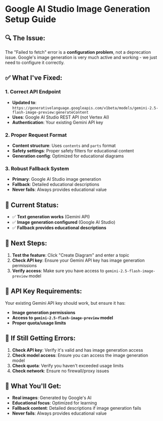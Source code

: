 # Google AI Studio Image Generation Setup Guide

## 🔍 **The Issue:**
The "Failed to fetch" error is a **configuration problem**, not a deprecation issue. Google's image generation is very much active and working - we just need to configure it correctly.

## ✅ **What I've Fixed:**

### **1. Correct API Endpoint**
- **Updated to**: `https://generativelanguage.googleapis.com/v1beta/models/gemini-2.5-flash-image-preview:generateContent`
- **Uses**: Google AI Studio REST API (not Vertex AI)
- **Authentication**: Your existing Gemini API key

### **2. Proper Request Format**
- **Content structure**: Uses `contents` and `parts` format
- **Safety settings**: Proper safety filters for educational content
- **Generation config**: Optimized for educational diagrams

### **3. Robust Fallback System**
- **Primary**: Google AI Studio image generation
- **Fallback**: Detailed educational descriptions
- **Never fails**: Always provides educational value

## 🎯 **Current Status:**
- ✅ **Text generation works** (Gemini API)
- ✅ **Image generation configured** (Google AI Studio)
- ✅ **Fallback provides educational descriptions**

## 🚀 **Next Steps:**
1. **Test the feature**: Click "Create Diagram" and enter a topic
2. **Check API key**: Ensure your Gemini API key has image generation permissions
3. **Verify access**: Make sure you have access to `gemini-2.5-flash-image-preview` model

## 📝 **API Key Requirements:**
Your existing Gemini API key should work, but ensure it has:
- **Image generation permissions**
- **Access to `gemini-2.5-flash-image-preview` model**
- **Proper quota/usage limits**

## 🔧 **If Still Getting Errors:**
1. **Check API key**: Verify it's valid and has image generation access
2. **Check model access**: Ensure you can access the image generation model
3. **Check quota**: Verify you haven't exceeded usage limits
4. **Check network**: Ensure no firewall/proxy issues

## 🎨 **What You'll Get:**
- **Real images**: Generated by Google's AI
- **Educational focus**: Optimized for learning
- **Fallback content**: Detailed descriptions if image generation fails
- **Never fails**: Always provides educational value
